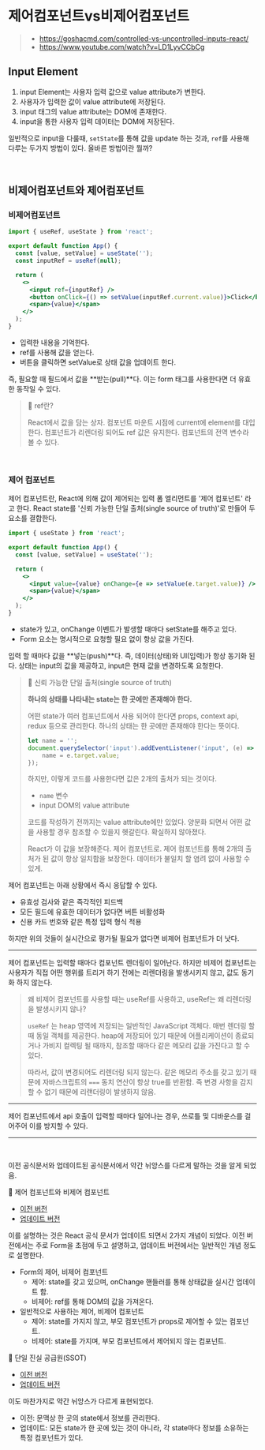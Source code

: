 # 제어컴포넌트vs비제어컴포넌트

> - https://goshacmd.com/controlled-vs-uncontrolled-inputs-react/
> - https://www.youtube.com/watch?v=LD1LyvCCbCg

## Input Element

1. input Element는 사용자 입력 값으로 value attribute가 변한다.
2. 사용자가 입력한 값이 value attribute에 저장된다.
3. input 태그의 value attribute는 DOM에 존재한다.
4. input을 통한 사용자 입력 데이터는 DOM에 저장된다.

일반적으로 input을 다룰때, `setState`를 통해 값을 update 하는 것과, `ref`를 사용해 다루는 두가지 방법이 있다. 올바른 방법이란 뭘까?

<br/>

## 비제어컴포넌트와 제어컴포넌트

### 비제어컴포넌트

```jsx
import { useRef, useState } from 'react';

export default function App() {
  const [value, setValue] = useState('');
  const inputRef = useRef(null);

  return (
    <>
      <input ref={inputRef} />
      <button onClick={() => setValue(inputRef.current.value)}>Click</button>
      <span>{value}</span>
    </>
  );
}
```

- 입력한 내용을 기억한다.
- ref를 사용해 값을 얻는다.
- 버튼을 클릭하면 setValue로 상태 값을 업데이트 한다.

즉, 필요할 때 필드에서 값을 **받는(pull)**다. 이는 form 태그를 사용한다면 더 유효한 동작일 수 있다.

> 📌 ref란?
>
> React에서 값을 담는 상자. 컴포넌트 마운트 시점에 current에 element를 대입한다. 컴포넌트가 리렌더링 되어도 ref 값은 유지한다. 컴포넌트의 전역 변수라 볼 수 있다.

<br/>

### 제어 컴포넌트

제어 컴포넌트란, React에 의해 값이 제어되는 입력 폼 엘리먼트를 '제어 컴포넌트' 라고 한다. React state를 '신뢰 가능한 단일 출처(single source of truth)'로 만들어 두 요소를 결합한다.

```jsx
import { useState } from 'react';

export default function App() {
  const [value, setValue] = useState('');

  return (
    <>
      <input value={value} onChange={e => setValue(e.target.value)} />
      <span>{value}</span>
    </>
  );
}

```

- state가 있고, onChange 이벤트가 발생할 때마다 setState를 해주고 있다.
- Form 요소는 명시적으로 요청할 필요 없이 항상 값을 가진다.

입력 할 때마다 값을 **넣는(push)**다. 즉, 데이터(상태)와 UI(입력)가 항상 동기화 된다. 상태는 input의 값을 제공하고, input은 현재 값을 변경하도록 요청한다.

> 📌 신뢰 가능한 단일 출처(single source of truth)
>
> **하나의 상태를 나타내는 state는 한 곳에만 존재해야 한다.**
>
> 어떤 state가 여러 컴포넌트에서 사용 되어야 한다면 props, context api, redux 등으로 관리한다. 하나의 상태는 한 곳에만 존재해야 한다는 뜻이다.
>
> ```js
> let name = '';
> document.querySelector('input').addEventListener('input', (e) => {
>     name = e.target.value;
> });
> ```
>
> 하지만, 이렇게 코드를 사용한다면 값은 2개의 출처가 되는 것이다.
>
> - `name` 변수
> - input DOM의 value attribute
>
> 코드를 작성하기 전까지는 value attribute에만 있었다. 양분화 되면서 어떤 값을 사용할 경우 참조할 수 있을지 헷갈린다. 확실하지 않아졌다.
>
> React가 이 값을 보장해준다. 제어 컴포넌트로. 제어 컴포넌트를 통해 2개의 출처가 된 값이 항상 일치함을 보장한다. 데이터가 불일치 할 염려 없이 사용할 수 있게.

제어 컴포넌트는 아래 상황에서 즉시 응답할 수 있다.

- 유효성 검사와 같은 즉각적인 피드백
- 모든 필드에 유효한 데이터가 없다면 버튼 비활성화
- 신용 카드 번호와 같은 특정 입력 형식 적용

하지만 위의 것들이 실시간으로 평가될 필요가 없다면 비제어 컴포넌트가 더 낫다.

---

제어 컴포넌트는 입력할 때마다 컴포넌트 렌더링이 일어난다. 하지만 비제어 컴포넌트는 사용자가 직접 어떤 행위를 트리거 하기 전에는 리렌더링을 발생시키지 않고, 값도 동기화 하지 않는다.

> 왜 비제어 컴포넌트를 사용할 때는 useRef를 사용하고, useRef는 왜 리렌더링을 발생시키지 않나?
>
> `useRef` 는 heap 영역에 저장되는 일반적인 JavaScript 객체다. 매번 렌더링 할 때 동일 객체를 제공한다. heap에 저장되어 있기 때문에 어플리케이션이 종료되거나 가비지 컬렉팅 될 때까지, 참조할 때마다 같은 메모리 값을 가진다고 할 수 있다.
>
> 따라서, 값이 변경되어도 리렌더링 되지 않는다. 같은 메모리 주소를 갖고 있기 때문에 자바스크립트의 `===` 동치 연산이 항상 true를 반환함. 즉 변경 사항을 감지할 수 없기 때문에 리랜더링이 발생하지 않음.

---

제어 컴포넌트에서 api 호출이 입력할 때마다 일어나는 경우, 쓰로틀 및 디바운스를 걸어주어 이를 방지할 수 있다.

---

<br/>

이전 공식문서와 업데이트된 공식문서에서 약간 뉘앙스를 다르게 말하는 것을 알게 되었음.

📌 제어 컴포넌트와 비제어 컴포넌트

- [이전 버전](https://ko.legacy.reactjs.org/docs/forms.html#controlled-components)
- [업데이트 버전](https://react-ko.dev/learn/sharing-state-between-components#controlled-and-uncontrolled-components)

이를 설명하는 것은 React 공식 문서가 업데이트 되면서 2가지 개념이 되었다. 이전 버전에서는 주로 Form을 초점에 두고 설명하고, 업데이트 버전에서는 일반적인 개념 정도로 설명한다.

- Form의 제어, 비제어 컴포넌트
  - 제어: state를 갖고 있으며, onChange 핸들러를 통해 상태값을 실시간 업데이트 함.
  - 비제어: ref를 통해 DOM의 값을 가져온다.
- 일반적으로 사용하는 제어, 비제어 컴포넌트
  - 제어: state를 가지지 않고, 부모 컴포넌트가 props로 제어할 수 있는 컴포넌트.
  - 비제어: state를 가지며, 부모 컴포넌트에서 제어되지 않는 컴포넌트.

📌 단일 진실 공급원(SSOT)

- [이전 버전](https://ko.legacy.reactjs.org/docs/forms.html#controlled-components)
- [업데이트 버전](https://react-ko.dev/learn/sharing-state-between-components#a-single-source-of-truth-for-each-state)

이도 마찬가지로 약간 뉘앙스가 다르게 표현되었다.

- 이전: 문맥상 한 곳의 state에서 정보를 관리한다.
- 업데이트: 모든 state가 한 곳에 있는 것이 아니라, 각 state마다 정보를 소유하는 특정 컴포넌트가 있다.
